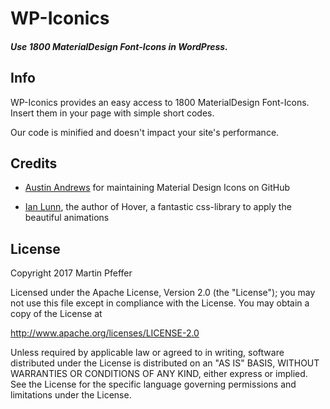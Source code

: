 # WP-Iconics

##### Use 1800 MaterialDesign Font-Icons in WordPress.

## Info

WP-Iconics provides an easy access to 1800 MaterialDesign Font-Icons. Insert them in your page with simple short codes.

Our code is minified and doesn't impact your site's performance.


## Credits

* [Austin Andrews](https://github.com/Templarian/MaterialDesign) for maintaining Material Design Icons on GitHub

* [Ian Lunn](https://github.com/IanLunn/Hover), the author of Hover, a fantastic css-library to apply the beautiful animations


## License

Copyright 2017 Martin Pfeffer

Licensed under the Apache License, Version 2.0 (the "License");
you may not use this file except in compliance with the License.
You may obtain a copy of the License at

   http://www.apache.org/licenses/LICENSE-2.0

Unless required by applicable law or agreed to in writing, software
distributed under the License is distributed on an "AS IS" BASIS,
WITHOUT WARRANTIES OR CONDITIONS OF ANY KIND, either express or implied.
See the License for the specific language governing permissions and
limitations under the License.